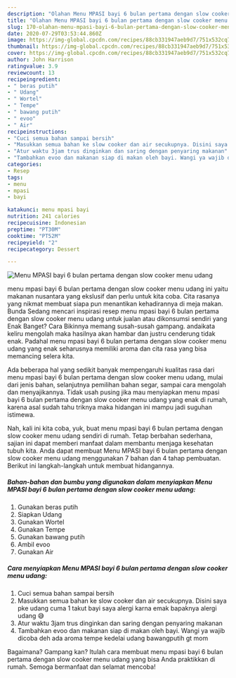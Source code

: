 ```yaml
---
description: "Olahan Menu MPASI bayi 6 bulan pertama dengan slow cooker menu udang | Cara Membuat Menu MPASI bayi 6 bulan pertama dengan slow cooker menu udang Yang Enak dan Simpel"
title: "Olahan Menu MPASI bayi 6 bulan pertama dengan slow cooker menu udang | Cara Membuat Menu MPASI bayi 6 bulan pertama dengan slow cooker menu udang Yang Enak dan Simpel"
slug: 170-olahan-menu-mpasi-bayi-6-bulan-pertama-dengan-slow-cooker-menu-udang-cara-membuat-menu-mpasi-bayi-6-bulan-pertama-dengan-slow-cooker-menu-udang-yang-enak-dan-simpel
date: 2020-07-29T03:53:44.860Z
image: https://img-global.cpcdn.com/recipes/88cb331947aeb9d7/751x532cq70/menu-mpasi-bayi-6-bulan-pertama-dengan-slow-cooker-menu-udang-foto-resep-utama.jpg
thumbnail: https://img-global.cpcdn.com/recipes/88cb331947aeb9d7/751x532cq70/menu-mpasi-bayi-6-bulan-pertama-dengan-slow-cooker-menu-udang-foto-resep-utama.jpg
cover: https://img-global.cpcdn.com/recipes/88cb331947aeb9d7/751x532cq70/menu-mpasi-bayi-6-bulan-pertama-dengan-slow-cooker-menu-udang-foto-resep-utama.jpg
author: John Harrison
ratingvalue: 3.9
reviewcount: 13
recipeingredient:
- " beras putih"
- " Udang"
- " Wortel"
- " Tempe"
- " bawang putih"
- " evoo"
- " Air"
recipeinstructions:
- "Cuci semua bahan sampai bersih"
- "Masukkan semua bahan ke slow cooker dan air secukupnya. Disini saya pke udang cuma 1 takut bayi saya alergi karna emak bapaknya alergi udang 😅"
- "Atur waktu 3jam trus dinginkan dan saring dengan penyaring makanan"
- "Tambahkan evoo dan makanan siap di makan oleh bayi. Wangi ya wajib dicoba deh ada aroma tempe kedelai udang bawangputih gt mom"
categories:
- Resep
tags:
- menu
- mpasi
- bayi

katakunci: menu mpasi bayi 
nutrition: 241 calories
recipecuisine: Indonesian
preptime: "PT30M"
cooktime: "PT52M"
recipeyield: "2"
recipecategory: Dessert

---
```



![Menu MPASI bayi 6 bulan pertama dengan slow cooker menu udang](https://img-global.cpcdn.com/recipes/88cb331947aeb9d7/751x532cq70/menu-mpasi-bayi-6-bulan-pertama-dengan-slow-cooker-menu-udang-foto-resep-utama.jpg)


menu mpasi bayi 6 bulan pertama dengan slow cooker menu udang ini yaitu makanan nusantara yang ekslusif dan perlu untuk kita coba. Cita rasanya yang nikmat membuat siapa pun menantikan kehadirannya di meja makan.
Bunda Sedang mencari inspirasi resep menu mpasi bayi 6 bulan pertama dengan slow cooker menu udang untuk jualan atau dikonsumsi sendiri yang Enak Banget? Cara Bikinnya memang susah-susah gampang. andaikata keliru mengolah maka hasilnya akan hambar dan justru cenderung tidak enak. Padahal menu mpasi bayi 6 bulan pertama dengan slow cooker menu udang yang enak seharusnya memiliki aroma dan cita rasa yang bisa memancing selera kita.

Ada beberapa hal yang sedikit banyak mempengaruhi kualitas rasa dari menu mpasi bayi 6 bulan pertama dengan slow cooker menu udang, mulai dari jenis bahan, selanjutnya pemilihan bahan segar, sampai cara mengolah dan menyajikannya. Tidak usah pusing jika mau menyiapkan menu mpasi bayi 6 bulan pertama dengan slow cooker menu udang yang enak di rumah, karena asal sudah tahu triknya maka hidangan ini mampu jadi suguhan istimewa.




Nah, kali ini kita coba, yuk, buat menu mpasi bayi 6 bulan pertama dengan slow cooker menu udang sendiri di rumah. Tetap berbahan sederhana, sajian ini dapat memberi manfaat dalam membantu menjaga kesehatan tubuh kita. Anda dapat membuat Menu MPASI bayi 6 bulan pertama dengan slow cooker menu udang menggunakan 7 bahan dan 4 tahap pembuatan. Berikut ini langkah-langkah untuk membuat hidangannya.

<!--inarticleads1-->

##### Bahan-bahan dan bumbu yang digunakan dalam menyiapkan Menu MPASI bayi 6 bulan pertama dengan slow cooker menu udang:

1. Gunakan  beras putih
1. Siapkan  Udang
1. Gunakan  Wortel
1. Gunakan  Tempe
1. Gunakan  bawang putih
1. Ambil  evoo
1. Gunakan  Air




<!--inarticleads2-->

##### Cara menyiapkan Menu MPASI bayi 6 bulan pertama dengan slow cooker menu udang:

1. Cuci semua bahan sampai bersih
1. Masukkan semua bahan ke slow cooker dan air secukupnya. Disini saya pke udang cuma 1 takut bayi saya alergi karna emak bapaknya alergi udang 😅
1. Atur waktu 3jam trus dinginkan dan saring dengan penyaring makanan
1. Tambahkan evoo dan makanan siap di makan oleh bayi. Wangi ya wajib dicoba deh ada aroma tempe kedelai udang bawangputih gt mom




Bagaimana? Gampang kan? Itulah cara membuat menu mpasi bayi 6 bulan pertama dengan slow cooker menu udang yang bisa Anda praktikkan di rumah. Semoga bermanfaat dan selamat mencoba!
